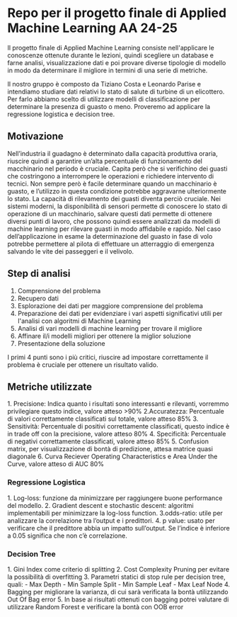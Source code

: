 # Repo per il progetto finale di Applied Machine Learning AA 24-25

Il progetto finale di Applied Machine Learning consiste nell'applicare le conoscenze ottenute durante le lezioni, quindi scegliere un database e farne analisi, visualizzazione dati e poi provare diverse tipologie di modello in modo da determinare il migliore in termini di una serie di metriche.

Il nostro gruppo è composto da Tiziano Costa e Leonardo Parise e intendiamo studiare dati relativi lo stato di salute di turbine di un elicottero. 
Per farlo abbiamo scelto di utilizzare modelli di classificazione per determinare la presenza di guasto o meno.
Proveremo ad applicare la regressione logistica e decision tree.

## Motivazione

Nell’industria il guadagno è determinato dalla capacità produttiva oraria, riuscire quindi a garantire un’alta percentuale di funzionamento del macchinario nel periodo è cruciale.
Capita però che si verifichino dei guasti che costringono a interrompere le operazioni e richiedere intervento di tecnici.
Non sempre però è facile determinare quando un macchinario è guasto, e l’utilizzo in questa condizione potrebbe aggravarne ulteriormente lo stato. La capacità di rilevamento dei guasti diventa perciò cruciale.
Nei sistemi moderni, la disponibilità di sensori permette di conoscere lo stato di operazione di un macchinario, salvare questi dati permette di ottenere diversi punti di lavoro, che possono quindi essere analizzati da modelli di machine learning per rilevare guasti in modo affidabile e rapido.
Nel caso dell’applicazione in esame la determinazione del guasto in fase di volo potrebbe permettere al pilota di effettuare un atterraggio di emergenza salvando le vite dei passeggeri e il velivolo.

## Step di analisi

1. Comprensione del problema
2. Recupero dati
3. Esplorazione dei dati per maggiore comprensione del problema
4. Preparazione dei dati per evidenziare i vari aspetti significativi utili per l'analisi con algoritmi di Machine Learning
5. Analisi di vari modelli di machine learning per trovare il migliore
6. Affinare il/i modelli migliori per ottenere la miglior soluzione
7. Presentazione della soluzione

I primi 4 punti sono i più critici, riuscire ad impostare correttamente il problema è cruciale per ottenere un risultato valido.

## Metriche utilizzate

1.​ Precisione: Indica quanto i risultati sono interessanti e rilevanti, vorremmo privilegiare questo indice, valore atteso >90%
2.​ Accuratezza: Percentuale di valori correttamente classificati sul totale, valore atteso 85%
3.​ Sensitività: Percentuale di positivi correttamente classificati, questo indice è in trade off con la precisione, valore atteso 80%
4.​ Specificità: Percentuale di negativi correttamente classificati, valore atteso 85%
5.​ Confusion matrix, per visualizzazione di bontà di predizione, attesa matrice quasi diagonale
6.​ Curva Reciever Operating Characteristics e Area Under the Curve, valore atteso di AUC 80%

### Regressione Logistica

1.​ Log-loss: funzione da minimizzare per raggiungere buone performance del modello.
2.​ Gradient descent e stochastic descent: algoritmi implementabili per minimizzare la log-loss function.
3.​ odds-ratio: utile per analizzare la correlazione tra l’output e i predittori.
4.​ p value: usato per verificare che il predittore abbia un impatto sull’output. Se l’indice è inferiore a 0.05 significa che non c’è correlazione.

### Decision Tree

1.​ Gini Index come criterio di splitting
2.​ Cost Complexity Pruning per evitare la possibilità di overfitting
3.​ Parametri statici di stop rule per decision tree, quali:
  -​ Max Depth
  -​ Min Sample Split
  -​ Min Sample Leaf
  -​ Max Leaf Node
4.​ Bagging per migliorare la varianza, di cui sarà verificata la bontà utilizzando Out Of Bag error
5.​ In base ai risultati ottenuti con bagging potrei valutare di utilizzare Random Forest e verificare la bontà con OOB error
